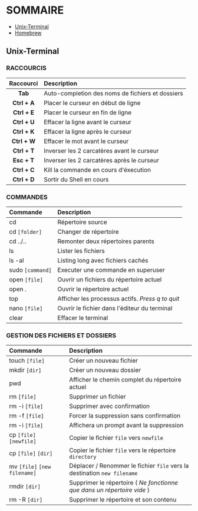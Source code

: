 # SOMMAIRE

- [Unix-Terminal](https://github.com/Gab0o/Unix-Terminal#unix-terminal)  
- [Homebrew](test)


## Unix-Terminal

### RACCOURCIS
Raccourci    | Description 
:-----------:|:-----------------------------------------------
**Tab**      | Auto-completion des noms de fichiers et dossiers
**Ctrl + A** | Placer le curseur en début de ligne
**Ctrl + E** | Placer le curseur en fin de ligne
**Ctrl + U** | Effacer la ligne avant le curseur
**Ctrl + K** | Effacer la ligne après le curseur
**Ctrl + W** | Effacer le mot avant le curseur
**Ctrl + T** | Inverser les 2 carcatères avant le curseur
**Esc + T**  | Inverser les 2 carcatères après le curseur
**Ctrl + C** | Kill la commande en cours d'éxecution
**Ctrl + D** | Sortir du Shell en cours

### COMMANDES
|Commande          | Description 
|:-----------------|:-----------------------------------------------
| cd               | Répertoire source
| cd `[folder]`    | Changer de répertoire
| cd ../..         | Remonter deux répertoires parents
| ls               | Lister les fichiers
| ls -al           | Listing long avec fichiers cachés
| sudo `[command]` | Executer une commande en superuser
| open `[file]`    | Ouvrir un fichiers du répertoire actuel
| open .           | Ouvrir le répertoire actuel
| top              | Afficher les processus actifs. *Press q to quit* 
| nano `[file]`    | Ouvrir le fichier dans l'éditeur du terminal
| clear            | Effacer le terminal

### GESTION DES FICHIERS ET DOSSIERS
|Commande                      | Description 
|:-----------------------------|:-----------------------------------------------
| touch `[file]`               | Créer un nouveau fichier
| mkdir `[dir]`                | Créer un nouveau dossier
| pwd                          | Afficher le chemin complet du répertoire actuel
| rm `[file]`                  | Supprimer un fichier
| rm -i `[file]`               | Supprimer avec confirmation
| rm -f `[file]`               | Forcer la suppression sans confirmation
| rm -i `[file]`               | Affichera un prompt avant la suppression
| cp `[file]` `[newfile]`      | Copier le fichier `file` vers `newfile`
| cp `[file]` `[dir]`          | Copier le fichier `file` vers le répertoire `directory`
| mv `[file]` `[new filename]` | Déplacer / Renommer le fichier `file` vers la destination `new filename`
| rmdir `[dir]`                | Supprimer le répertoire ( *Ne fonctionne que dans un répertoire vide* )
| rm -R `[dir]`                | Supprimer le répertoire et son contenu
